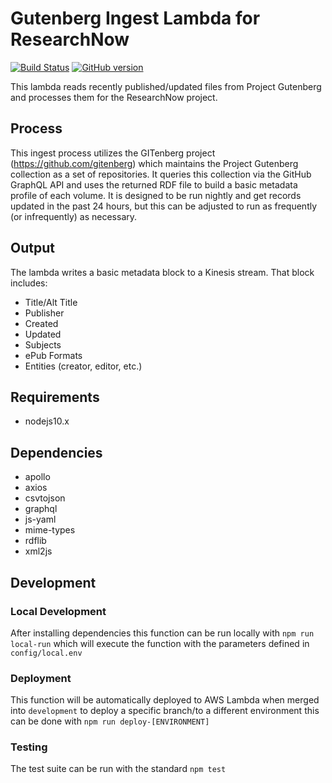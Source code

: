 # Gutenberg Ingest Lambda for ResearchNow

[![Build Status](https://travis-ci.com/NYPL/sfr-gutenberg-reader.svg?token=Fv4twsPZbkerqgdJB89v&branch=development)](https://travis-ci.com/NYPL/sfr-gutenberg-reader) [![GitHub version](https://badge.fury.io/gh/nypl%2Fsfr-gutenberg-reader.svg)](https://badge.fury.io/gh/nypl%2Fsfr-gutenberg-reader)

This lambda reads recently published/updated files from Project Gutenberg and processes them for the ResearchNow project.

## Process

This ingest process utilizes the GITenberg project (https://github.com/gitenberg) which maintains the Project Gutenberg collection as a set of repositories. It queries this collection via the GitHub GraphQL API and uses the returned RDF file to build a basic metadata profile of each volume. It is designed to be run nightly and get records updated in the past 24 hours, but this can be adjusted to run as frequently (or infrequently) as necessary.

## Output

The lambda writes a basic metadata block to a Kinesis stream. That block includes:

- Title/Alt Title
- Publisher
- Created
- Updated
- Subjects
- ePub Formats
- Entities (creator, editor, etc.)

## Requirements

- nodejs10.x

## Dependencies

- apollo
- axios
- csvtojson
- graphql
- js-yaml
- mime-types
- rdflib
- xml2js

## Development

### Local Development

After installing dependencies this function can be run locally with `npm run local-run` which will execute the function with the parameters defined in `config/local.env`

### Deployment

This function will be automatically deployed to AWS Lambda when merged into `development` to deploy a specific branch/to a different environment this can be done with `npm run deploy-[ENVIRONMENT]`

### Testing

The test suite can be run with the standard `npm test`